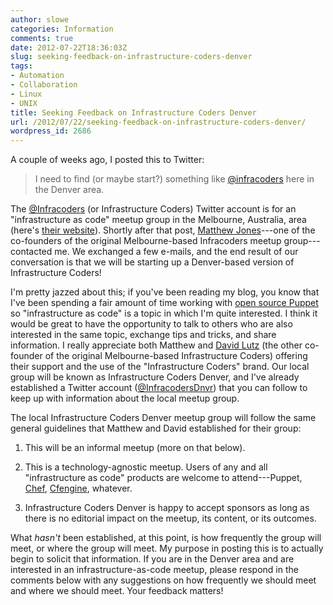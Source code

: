```yaml
---
author: slowe
categories: Information
comments: true
date: 2012-07-22T18:36:03Z
slug: seeking-feedback-on-infrastructure-coders-denver
tags:
- Automation
- Collaboration
- Linux
- UNIX
title: Seeking Feedback on Infrastructure Coders Denver
url: /2012/07/22/seeking-feedback-on-infrastructure-coders-denver/
wordpress_id: 2686
---
```


A couple of weeks ago, I posted this to Twitter:

>I need to find (or maybe start?) something like [@infracoders](https://twitter.com/infracoders) here in the Denver area.

The [@Infracoders](https://twitter.com/infracoders) (or Infrastructure Coders) Twitter account is for an "infrastructure as code" meetup group in the Melbourne, Australia, area (here's [their website](http://www.meetup.com/Infrastructure-Coders/)). Shortly after that post, [Matthew Jones](https://twitter.com/geekle)---one of the co-founders of the original Melbourne-based Infracoders meetup group---contacted me. We exchanged a few e-mails, and the end result of our conversation is that we will be starting up a Denver-based version of Infrastructure Coders!

I'm pretty jazzed about this; if you've been reading my blog, you know that I've been spending a fair amount of time working with [open source Puppet](http://puppetlabs.com/puppet/puppet-open-source/) so "infrastructure as code" is a topic in which I'm quite interested. I think it would be great to have the opportunity to talk to others who are also interested in the same topic, exchange tips and tricks, and share information. I really appreciate both Matthew and [David Lutz](https://twitter.com/dlutzy) (the other co-founder of the original Melbourne-based Infrastructure Coders) offering their support and the use of the "Infrastructure Coders" brand. Our local group will be known as Infrastructure Coders Denver, and I've already established a Twitter account ([@InfracodersDnvr](https://twitter.com/InfracodersDnvr)) that you can follow to keep up with information about the local meetup group.

The local Infrastructure Coders Denver meetup group will follow the same general guidelines that Matthew and David established for their group:

1. This will be an informal meetup (more on that below).

2. This is a technology-agnostic meetup. Users of any and all "infrastructure as code" products are welcome to attend---Puppet, [Chef](http://www.opscode.com/chef/), [Cfengine](http://cfengine.com/), whatever.

3. Infrastructure Coders Denver is happy to accept sponsors as long as there is no editorial impact on the meetup, its content, or its outcomes.

What _hasn't_ been established, at this point, is how frequently the group will meet, or where the group will meet. My purpose in posting this is to actually begin to solicit that information. If you are in the Denver area and are interested in an infrastructure-as-code meetup, please respond in the comments below with any suggestions on how frequently we should meet and where we should meet. Your feedback matters!
